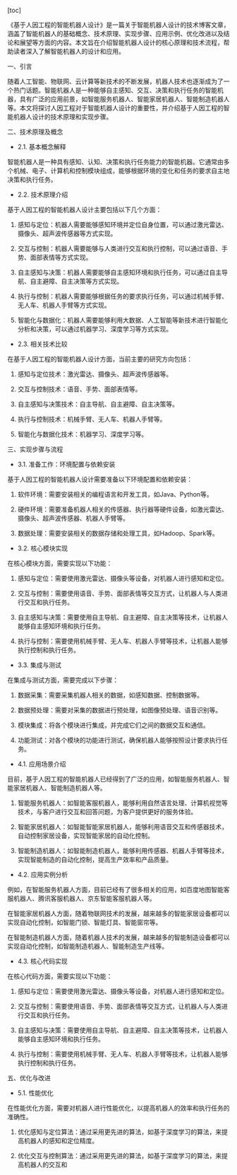 
[toc]                    
                
                
《基于人因工程的智能机器人设计》是一篇关于智能机器人设计的技术博客文章，涵盖了智能机器人的基础概念、技术原理、实现步骤、应用示例、优化改进以及结论和展望等方面的内容。本文旨在介绍智能机器人设计的核心原理和技术流程，帮助读者深入了解智能机器人的设计和应用。

一、引言

随着人工智能、物联网、云计算等新技术的不断发展，机器人技术也逐渐成为了一个热门话题。智能机器人是一种能够自主感知、交互、决策和执行任务的智能机器，具有广泛的应用前景，如智能服务机器人、智能家居机器人、智能制造机器人等。本文将探讨人因工程对于智能机器人设计的重要性，并介绍基于人因工程的智能机器人设计的技术原理和实现步骤。

二、技术原理及概念

- 2.1. 基本概念解释

智能机器人是一种具有感知、认知、决策和执行任务能力的智能机器。它通常由多个机械、电子、计算机和控制模块组成，能够根据环境的变化和任务的要求自主地决策和执行任务。

- 2.2. 技术原理介绍

基于人因工程的智能机器人设计主要包括以下几个方面：

1. 感知与定位：机器人需要能够感知环境并定位自身位置，可以通过激光雷达、摄像头、超声波传感器等方式实现。

2. 交互与控制：机器人需要能够与人类进行交互和执行控制，可以通过语音、手势、面部表情等方式实现。

3. 自主感知与决策：机器人需要能够自主感知环境和执行任务，可以通过自主导航、自主避障、自主决策等方式实现。

4. 执行与控制：机器人需要能够根据任务的要求执行任务，可以通过机械手臂、无人车、机器人手臂等方式实现。

5. 智能化与数据化：机器人需要能够利用大数据、人工智能等新技术进行智能化分析和决策，可以通过机器学习、深度学习等方式实现。

- 2.3. 相关技术比较

在基于人因工程的智能机器人设计方面，当前主要的研究方向包括：

1. 感知与定位技术：激光雷达、摄像头、超声波传感器等。

2. 交互与控制技术：语音、手势、面部表情等。

3. 自主感知与决策技术：自主导航、自主避障、自主决策等。

4. 执行与控制技术：机械手臂、无人车、机器人手臂等。

5. 智能化与数据化技术：机器学习、深度学习等。

三、实现步骤与流程

- 3.1. 准备工作：环境配置与依赖安装

基于人因工程的智能机器人设计需要准备以下环境配置和依赖安装：

1. 软件环境：需要安装相关的编程语言和开发工具，如Java、Python等。

2. 硬件环境：需要准备机器人相关的传感器、执行器等硬件设备，如激光雷达、摄像头、超声波传感器、机器人手臂等。

3. 数据处理：需要安装相关的数据存储和处理工具，如Hadoop、Spark等。

- 3.2. 核心模块实现

在核心模块方面，需要实现以下功能：

1. 感知与定位：需要使用激光雷达、摄像头等设备，对机器人进行感知和定位。

2. 交互与控制：需要使用语音、手势、面部表情等交互方式，让机器人与人类进行交互和执行任务。

3. 自主感知与决策：需要使用自主导航、自主避障、自主决策等技术，让机器人能够自主感知环境和执行任务。

4. 执行与控制：需要使用机械手臂、无人车、机器人手臂等技术，让机器人能够执行控制和执行任务。

- 3.3. 集成与测试

在集成与测试方面，需要完成以下步骤：

1. 数据采集：需要采集机器人相关的数据，如感知数据、控制数据等。

2. 数据预处理：需要对采集的数据进行预处理，如图像预处理、语音识别等。

3. 模块集成：将各个模块进行集成，并完成它们之间的数据交互和通信。

4. 功能测试：对各个模块的功能进行测试，确保机器人能够按照设计要求执行任务。

- 4.1. 应用场景介绍

目前，基于人因工程的智能机器人已经得到了广泛的应用，如智能服务机器人、智能家居机器人、智能制造机器人等。

1. 智能服务机器人：如智能客服机器人，能够利用自然语言处理、计算机视觉等技术，与客户进行交互和回答问题，为客户提供更好的服务体验。

2. 智能家居机器人：如智能智能家居机器人，能够利用语音交互和传感器技术，自动控制家居设备，实现智能家居的自动化控制。

3. 智能制造机器人：如智能制造机器人，能够利用传感器、机器人手臂等技术，实现智能制造的自动化控制，提高生产效率和产品质量。

- 4.2. 应用实例分析

例如，在智能服务机器人方面，目前已经有了很多相关的应用，如百度地图智能客服机器人、腾讯客服机器人、京东智能客服机器人等。

在智能家居机器人方面，随着物联网技术的发展，越来越多的智能家居设备都可以实现自动化控制，如智能门锁、智能灯具、智能窗帘等。

在智能制造机器人方面，随着机器人技术的发展，越来越多的智能制造设备都可以实现自动化控制，如智能制造机器人、智能制造生产线等。

- 4.3. 核心代码实现

在核心代码方面，需要实现以下功能：

1. 感知与定位：需要使用激光雷达、摄像头等设备，对机器人进行感知和定位。

2. 交互与控制：需要使用语音、手势、面部表情等交互方式，让机器人与人类进行交互和执行任务。

3. 自主感知与决策：需要使用自主导航、自主避障、自主决策等技术，让机器人能够自主感知环境和执行任务。

4. 执行与控制：需要使用机械手臂、无人车、机器人手臂等技术，让机器人能够执行控制和执行任务。

五、优化与改进

- 5.1. 性能优化

在性能优化方面，需要对机器人进行性能优化，以提高机器人的效率和执行任务的准确性。

1. 优化感知与定位算法：通过采用更先进的算法，如基于深度学习的算法，来提高机器人的感知和定位精度。

2. 优化交互与控制算法：通过采用更先进的算法，如基于深度学习的算法，来提高机器人的交互和

